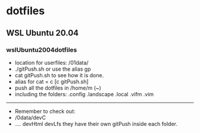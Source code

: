 # dotfiles
## WSL Ubuntu 20.04

### wslUbuntu2004dotfiles

* location for userfiles: /01data/
* ./gitPush.sh or use the alias gp
* cat gitPush.sh to see how it is done.
* alias for cat = c  [c gitPush.sh]
* push all the dotfiles in /home/m   (~)
* including the folders: .config .landscape .local .vifm .vim

---

* Remember to check out:
* /0data/devC
* .... 
devHtml devLfs   they have their own gitPush inside each folder.



